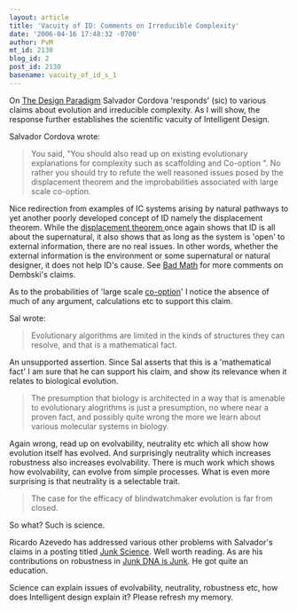 ```yaml
---
layout: article
title: 'Vacuity of ID: Comments on Irreducible Complexity'
date: '2006-04-16 17:48:32 -0700'
author: PvM
mt_id: 2130
blog_id: 2
post_id: 2130
basename: vacuity_of_id_s_1
---
```

On [The Design Paradigm](http://designparadigm.blogsome.com/2006/04/06/follow-up-to-last-nights-panel-discussion-on-idevolution/) Salvador Cordova 'responds' (sic) to various claims about evolution and irreducible complexity. As I will show, the response further establishes the scientific vacuity of Intelligent Design.

Salvador Cordova wrote:

> You said, "You should also read up on existing evolutionary explanations for complexity such as scaffolding and Co-option ". No rather you should try to refute the well reasoned issues posed by the displacement theorem and the improbabilities associated with large scale co-option.

Nice redirection from examples of IC systems arising by natural pathways to yet another poorly developed concept of ID namely the displacement theorem. While the [displacement theorem ](http://www.designinference.com/documents/2005.03.Searching_Large_Spaces.pdf ) once again shows that ID is all about the supernatural, it also shows that as long as the system is 'open' to external information, there are no real issues. In other words, whether the external information is the environment or some supernatural or natural designer, it does not help ID's cause. See [Bad Math](http://goodmath.blogspot.com/2006/03/king-of-bad-math-dembskis-bad.html) for more comments on Dembski's claims.

As to the probabilities of 'large scale [co-option](http://wiki.cotch.net/index.php/Cooption)' I notice the  absence of much of any argument, calculations etc to support this claim.

Sal wrote:

> Evolutionary algorithms are limited in the kinds of structures they can resolve, and that is a mathematical fact. 

An unsupported assertion. Since Sal asserts that this is a 'mathematical fact' I am sure that he can support his claim, and show its relevance when it relates to biological evolution.

> The presumption that biology is architected in a way that is amenable to evolutionary alogrithms is just a presumption, no where near a proven fact, and possibly quite wrong the more we learn about various molecular systems in biology.

Again wrong, read up on evolvability, neutrality etc which all show how evolution itself has evolved. And surprisingly neutrality which increases robustness also increases evolvability. There is much work which shows how evolvability, can evolve from simple processes. What is even more surprising is that neutrality is a selectable trait.

> The case for the efficacy of blindwatchmaker evolution is far from closed.

So what? Such is science.

Ricardo Azevedo has addressed various other problems with Salvador's claims in a posting titled [Junk Science](http://newtonsbinomium.blogspot.com/2006/04/junk-science.html). Well worth reading. As are his contributions on robustness in [Junk DNA is Junk](http://scienceblogs.com/evolgen/2006/03/junk_dna_is_junk.php). He got quite an education.

Science can explain issues of evolvability, neutrality, robustness etc, how does Intelligent design explain it? Please refresh my memory.
